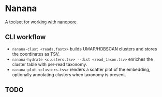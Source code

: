 # Nanana
A toolset for working with nanopore.

## CLI workflow

- `nanana-clust <reads.fastx>` builds UMAP/HDBSCAN clusters and stores the coordinates as TSV.
- `nanana-hydrate <clusters.tsv> --dist <read_taxon.tsv>` enriches the cluster table with per-read taxonomy.
- `nanana-plot <clusters.tsv>` renders a scatter plot of the embedding, optionally annotating clusters when taxonomy is present.

## TODO

